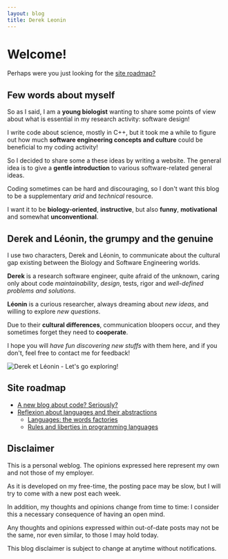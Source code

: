 ```yaml
---
layout: blog
title: Derek Leonin
---
```


# Welcome!

Perhaps were you just looking for the [site roadmap?](#site-roadmap)

## Few words about myself

So as I said, I am a **young biologist** wanting to share some points of view
about what is essential in my research activity: software design!

I write code about science, mostly in C++, but it took me a while to figure out how much
**software engineering concepts and culture** could be beneficial to my coding activity!

So I decided to share some a these ideas by writing a website. The general idea
is to give a **gentle introduction** to various software-related general ideas.

Coding sometimes can be hard and discouraging, so I don't want this blog to be a
supplementary *arid* and *technical* resource.

I want it to be **biology-oriented**, **instructive**, but also **funny**, **motivational** and somewhat **unconventional**.

## Derek and Léonin, the grumpy and the genuine

I use two characters, Derek and Léonin, to communicate about the cultural gap
existing between the Biology and Software Engineering worlds.

**Derek** is a research software engineer, quite afraid of the unknown,
caring only about code *maintainability*, *design*, tests, rigor and *well-defined problems
and solutions*.

**Léonin** is a curious researcher, always dreaming about *new ideas*, and willing
to explore *new questions*.

Due to their **cultural differences**, communication bloopers occur,
and they sometimes forget they need to **cooperate**.

I hope you will *have fun discovering new stuffs* with them here, and if you don't,
feel free to contact me for feedback!

![Derek et Léonin - Let's go exploring!]( {{site.url}}/draw/lets_go_exploring.png)

## Site roadmap

* [A new blog about code? Seriously?]({{site.url}}/pages/2018/10/01/derek-and-leonin.html)
* [Reflexion about languages and their abstractions]({{site.url}}/pages/2018/10/12/reflexion-about-languages.html)
    * [Languages: the words factories](under_construction.md)
    * [Rules and liberties in programming languages](under_construction.md)

## Disclaimer

This is a personal weblog. The opinions expressed here represent my own and not those of my employer.

As it is developed on my free-time, the posting pace may be slow, but I will try to come
with a new post each week.

In addition, my thoughts and opinions change from time to time: I consider this
a necessary consequence of having an open mind.

Any thoughts and opinions expressed within out-of-date posts may not be the same,
nor even similar, to those I may hold today.

This blog disclaimer is subject to change at anytime without notifications.

